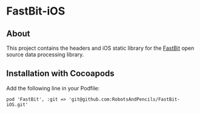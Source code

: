 # FastBit-iOS

## About

This project contains the headers and iOS static library for the [FastBit](https://sdm.lbl.gov/fastbit/) open source data processing library.

## Installation with Cocoapods

Add the following line in your Podfile:

	pod 'FastBit', :git => 'git@github.com:RobotsAndPencils/FastBit-iOS.git'

